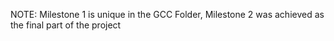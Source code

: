 
NOTE: Milestone 1 is unique in the GCC Folder,
 Milestone 2 was achieved as the final part of the project
